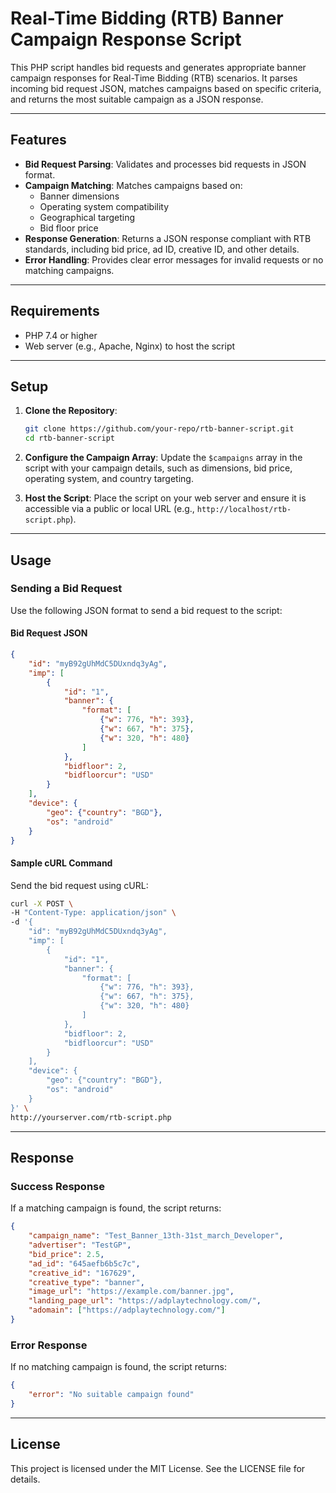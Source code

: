 
# Real-Time Bidding (RTB) Banner Campaign Response Script

This PHP script handles bid requests and generates appropriate banner campaign responses for Real-Time Bidding (RTB) scenarios. It parses incoming bid request JSON, matches campaigns based on specific criteria, and returns the most suitable campaign as a JSON response.

---

## Features
- **Bid Request Parsing**: Validates and processes bid requests in JSON format.
- **Campaign Matching**: Matches campaigns based on:
  - Banner dimensions
  - Operating system compatibility
  - Geographical targeting
  - Bid floor price
- **Response Generation**: Returns a JSON response compliant with RTB standards, including bid price, ad ID, creative ID, and other details.
- **Error Handling**: Provides clear error messages for invalid requests or no matching campaigns.

---

## Requirements
- PHP 7.4 or higher
- Web server (e.g., Apache, Nginx) to host the script

---

## Setup

1. **Clone the Repository**:
   ```bash
   git clone https://github.com/your-repo/rtb-banner-script.git
   cd rtb-banner-script
   ```

2. **Configure the Campaign Array**:
   Update the `$campaigns` array in the script with your campaign details, such as dimensions, bid price, operating system, and country targeting.

3. **Host the Script**:
   Place the script on your web server and ensure it is accessible via a public or local URL (e.g., `http://localhost/rtb-script.php`).

---

## Usage

### Sending a Bid Request

Use the following JSON format to send a bid request to the script:

#### Bid Request JSON
```json
{
    "id": "myB92gUhMdC5DUxndq3yAg",
    "imp": [
        {
            "id": "1",
            "banner": {
                "format": [
                    {"w": 776, "h": 393},
                    {"w": 667, "h": 375},
                    {"w": 320, "h": 480}
                ]
            },
            "bidfloor": 2,
            "bidfloorcur": "USD"
        }
    ],
    "device": {
        "geo": {"country": "BGD"},
        "os": "android"
    }
}
```

#### Sample cURL Command
Send the bid request using cURL:
```bash
curl -X POST \
-H "Content-Type: application/json" \
-d '{
    "id": "myB92gUhMdC5DUxndq3yAg",
    "imp": [
        {
            "id": "1",
            "banner": {
                "format": [
                    {"w": 776, "h": 393},
                    {"w": 667, "h": 375},
                    {"w": 320, "h": 480}
                ]
            },
            "bidfloor": 2,
            "bidfloorcur": "USD"
        }
    ],
    "device": {
        "geo": {"country": "BGD"},
        "os": "android"
    }
}' \
http://yourserver.com/rtb-script.php
```

---

## Response

### Success Response
If a matching campaign is found, the script returns:
```json
{
    "campaign_name": "Test_Banner_13th-31st_march_Developer",
    "advertiser": "TestGP",
    "bid_price": 2.5,
    "ad_id": "645aefb6b5c7c",
    "creative_id": "167629",
    "creative_type": "banner",
    "image_url": "https://example.com/banner.jpg",
    "landing_page_url": "https://adplaytechnology.com/",
    "adomain": ["https://adplaytechnology.com/"]
}
```

### Error Response
If no matching campaign is found, the script returns:
```json
{
    "error": "No suitable campaign found"
}
```

---

## License
This project is licensed under the MIT License. See the LICENSE file for details.
